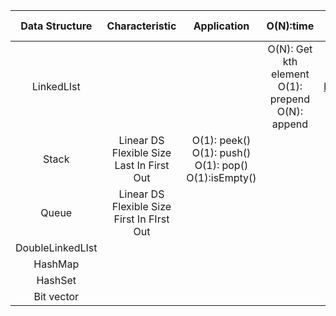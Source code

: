 | Data Structure | Characteristic | Application |  O(N):time |   Source (Python)|  Source (Java) | Reference |
|:--------:|:--------:|:--------:|:--------:|:--------:|:--------:|:--------:|
| LinkedLIst| | | O(N): Get kth element</br>O(1): prepend</br> O(N): append | [linked_list](https://github.com/juyoung228/Evolving_Basic/blob/master/Data_Structure/Source%20Code/Python/linked_list.ipynb) |  | [Youtube_HackerRank](https://www.youtube.com/watch?v=oSWTXtMglKE)|
| Stack | Linear DS </br> Flexible Size </br> Last In First Out | O(1): peek() </br> O(1): push() </br> O(1): pop() </br> O(1):isEmpty()  | | | [Youtube_HackerRank](https://www.youtube.com/watch?v=wjI1WNcIntg) |
| Queue| Linear DS </br> Flexible Size  </br> First In FIrst Out| | | | [Youtube_HackerRank](https://www.youtube.com/watch?v=wjI1WNcIntg)|
| DoubleLinkedLIst | | | | | |
| HashMap | |  |  |  | |
| HashSet | |  | |  | |
| Bit vector |  |  |  |   |  | 